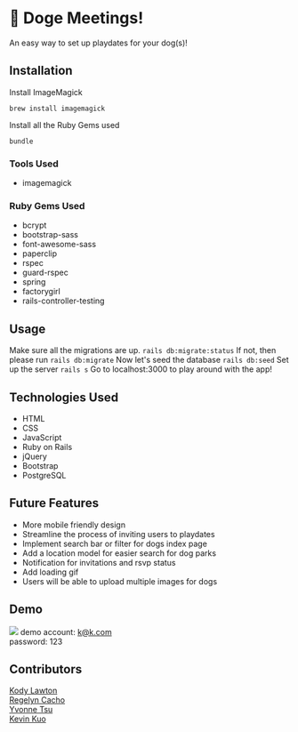 # 🐾 Doge Meetings!

An easy way to set up playdates for your dog(s)!

## Installation
Install ImageMagick

`brew install imagemagick`

Install all the Ruby Gems used

`bundle`

### Tools Used
* imagemagick

### Ruby Gems Used
* bcrypt
* bootstrap-sass
* font-awesome-sass
* paperclip
* rspec
* guard-rspec
* spring
* factorygirl
* rails-controller-testing

## Usage
Make sure all the migrations are up.
`rails db:migrate:status`
If not, then please run
`rails db:migrate`
Now let's seed the database
`rails db:seed`
Set up the server
`rails s`
Go to localhost:3000 to play around with the app!

## Technologies Used
* HTML
* CSS
* JavaScript
* Ruby on Rails
* jQuery
* Bootstrap
* PostgreSQL

## Future Features
* More mobile friendly design
* Streamline the process of inviting users to playdates
* Implement search bar or filter for dogs index page
* Add a location model for easier search for dog parks
* Notification for invitations and rsvp status
* Add loading gif
* Users will be able to upload multiple images for dogs

## Demo
![](http://g.recordit.co/QhZbDxY3F9.gif)
demo account: k@k.com <br />
password: 123

## Contributors
[Kody Lawton](https://github.com/klawton1) <br />
[Regelyn Cacho](https://github.com/rccacho) <br />
[Yvonne Tsu](https://github.com/tsuyy) <br />
[Kevin Kuo](https://github.com/kkuo57) <br />
